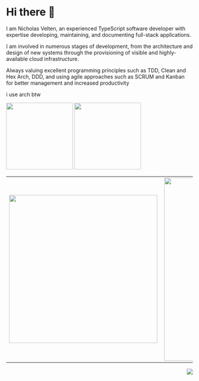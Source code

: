 # Hi there 👋

I am Nicholas Velten, an experienced TypeScript software developer with expertise developing, maintaining, and documenting full-stack applications.

I am involved in numerous stages of development, from the architecture and design of new systems through the provisioning of visible and highly-available cloud infrastructure.

Always valuing excellent programming principles such as TDD, Clean and Hex Arch, DDD, and using agile approaches such as SCRUM and Kanban for better management and increased productivity

i use arch btw

<div>
  <img height="180em" src="https://github-readme-stats.vercel.app/api?username=nfvelten&show_icons=true&theme=dracula&include_all_commits=true&count_private=true"/>
  <img height="180em" src="https://github-readme-stats.vercel.app/api/top-langs/?username=nfvelten&layout=compact&langs_count=7&theme=dracula"/>
</div>

<center>
  <table>
    <tr>
        <td><img width="400px" align="left" src="https://github-readme-stats.vercel.app/api/top-langs/?username=nfvelten&hide=html&layout=compact&theme=dark" /></td>
        <td><img width="495px" align="left" src="https://github-readme-stats.vercel.app/api?username=nfvelten&theme=dark&count_private=true"/></td>
    </tr>   
  </table>
</center>
  
<img align="right" src="https://community.gamedev.tv/uploads/db2322/original/3X/a/6/a6b2be843042629e6713be29f0f6312f1a9fb311.gif">
